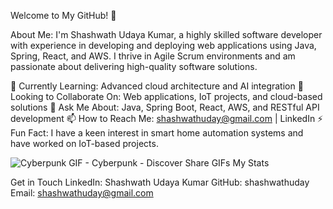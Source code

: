 Welcome to My GitHub! 👋

About Me:
I'm Shashwath Udaya Kumar, a highly skilled software developer with experience in developing and deploying web applications using Java, Spring, React, and AWS. I thrive in Agile Scrum environments and am passionate about delivering high-quality software solutions.

🌱 Currently Learning: Advanced cloud architecture and AI integration
👯 Looking to Collaborate On: Web applications, IoT projects, and cloud-based solutions
💬 Ask Me About: Java, Spring Boot, React, AWS, and RESTful API development
📫 How to Reach Me: shashwathuday@gmail.com | LinkedIn
⚡ Fun Fact: I have a keen interest in smart home automation systems and have worked on IoT-based projects.

![Cyberpunk GIF - Cyberpunk - Discover   Share GIFs](https://github.com/user-attachments/assets/a0119f26-fd76-473e-9804-18959fe7b58f)
My Stats


Get in Touch
LinkedIn: Shashwath Udaya Kumar
GitHub: shashwathuday
Email: shashwathuday@gmail.com
